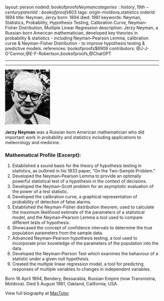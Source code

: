 layout: person
nodeid: bookofproofs$Neyman
categories: history,19th-century
parentid: bookofproofs$603
tags: origin-moldova,statistics
orderid: 1894
title: Neyman, Jerzy
born: 1894
died: 1981
keywords: Neyman, Statistics, Probability, Hypothesis Testing, Calibration Curve, Neyman-Fisher Distribution, Multiple Linear Regression
description: Jerzy Neyman, a Russian-born American mathematician, developed key theories in probability & statistics - including Neyman–Pearson Lemma, calibration curve & Neyman-Fisher Distribution - to improve hypothesis testing & predictive models.
references: bookofproofs$6909
contributors: @J-J-O'Connor,@E-F-Robertson,bookofproofs,@ChatGPT

---



---

![Neyman.jpg](https://github.com/bookofproofs/bookofproofs.github.io/blob/main/_sources/_assets/images/portraits/Neyman.jpg?raw=true)

**Jerzy Neyman** was a Russian born American mathematician who did important work in probability and statistics including applications to meteorology and medicine.

### Mathematical Profile (Excerpt):
1. Established a sound basis for the theory of hypothesis testing in statistics, as outlined in his 1933 paper, “On the Two-Sample Problem.”
2. Developed the Neyman–Pearson Lemma to provide an optimally powerful statistical test of a hypothesis in the context of decisions.
3. Developed the Neyman–Scott problem for an asymptotic evaluation of the power of a test statistic.
4. Developed the calibration curve, a graphical representation of probability of detection of false alarms.
5. Established the Neyman-Fisher distribution theorem, used to calculate the maximum likelihood estimate of the parameters of a statistical model, and the Neyman–Pearson Lemma a tool used to compare different tests of hypothesis. 
6. Showcased the concept of confidence intervals to determine the true population parameters from the sample data.
7. Advanced Neyman–Pearson hypothesis testing, a tool used to incorporate prior knowledge of the parameters of the population into the data.
8. Developed the Neyman–Pierson Test which examines the behaviour of a statistic under a given null hypothesis. 
9. Created the multiple linear regression model, a tool for predicting responses of multiple variables to changes in independent variables.

Born 16 April 1894, Bendery, Bessarabia, Russian Empire (now Transnistria, Moldova). Died 5 August 1981, Oakland, California, USA.

View full biography at [MacTutor](https://mathshistory.st-andrews.ac.uk/Biographies/Neyman/)
